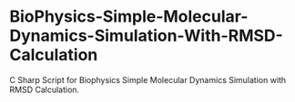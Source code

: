# BioPhysics-Simple-Molecular-Dynamics-Simulation-With-RMSD-Calculation
C Sharp Script for Biophysics Simple Molecular Dynamics Simulation with RMSD Calculation.
